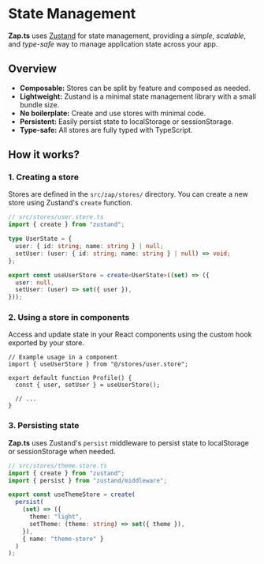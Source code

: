 # State Management

**Zap.ts** uses [Zustand](https://zustand-demo.pmnd.rs/) for state management, providing a _simple_, _scalable_, and _type-safe_ way to manage application state across your app.

## Overview

- **Composable:** Stores can be split by feature and composed as needed.
- **Lightweight:** Zustand is a minimal state management library with a small bundle size.
- **No boilerplate:** Create and use stores with minimal code.
- **Persistent:** Easily persist state to localStorage or sessionStorage.
- **Type-safe:** All stores are fully typed with TypeScript.

## How it works?

### 1. Creating a store

Stores are defined in the `src/zap/stores/` directory. You can create a new store using Zustand's `create` function.

```ts
// src/stores/user.store.ts
import { create } from "zustand";

type UserState = {
  user: { id: string; name: string } | null;
  setUser: (user: { id: string; name: string } | null) => void;
};

export const useUserStore = create<UserState>((set) => ({
  user: null,
  setUser: (user) => set({ user }),
}));
```

### 2. Using a store in components

Access and update state in your React components using the custom hook exported by your store.

```tsx
// Example usage in a component
import { useUserStore } from "@/stores/user.store";

export default function Profile() {
  const { user, setUser } = useUserStore();

  // ...
}
```

### 3. Persisting state

**Zap.ts** uses Zustand's `persist` middleware to persist state to localStorage or sessionStorage when needed.

```ts
// src/stores/theme.store.ts
import { create } from "zustand";
import { persist } from "zustand/middleware";

export const useThemeStore = create(
  persist(
    (set) => ({
      theme: "light",
      setTheme: (theme: string) => set({ theme }),
    }),
    { name: "theme-store" }
  )
);
```